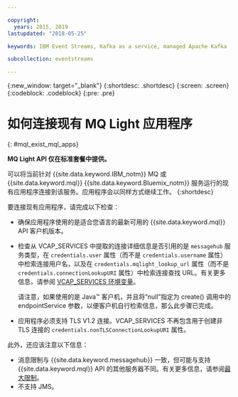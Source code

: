 ```yaml
---

copyright:
  years: 2015, 2019
lastupdated: "2018-05-25"

keywords: IBM Event Streams, Kafka as a service, managed Apache Kafka

subcollection: eventstreams

---
```


{:new_window: target="_blank"}
{:shortdesc: .shortdesc}
{:screen: .screen}
{:codeblock: .codeblock}
{:pre: .pre}

<!-- 14/11/18: info moved to eventstreams075.md, moved because of doc app changes -->
# 如何连接现有 MQ Light 应用程序
{: #mql_exist_mql_apps}

**MQ Light API 仅在标准套餐中提供。**
<br/>

可以将当前针对 {{site.data.keyword.IBM_notm}} MQ 或 {{site.data.keyword.mql}}
{{site.data.keyword.Bluemix_notm}} 服务运行的现有应用程序连接到该服务。应用程序会以同样方式继续工作。
{:shortdesc}

要连接现有应用程序，请完成以下检查：

* 确保应用程序使用的是适合您语言的最新可用的 {{site.data.keyword.mql}} API 客户机版本。
* 检查从 VCAP_SERVICES 中提取的连接详细信息是否引用的是 <code>messagehub</code> 服务类型，在 <code>credentials.user</code> 属性（而不是 <code>credentials.username</code> 属性）中检索连接用户名，以及在 <code>credentials.mqlight_lookup_url</code> 属性（而不是 <code>credentials.connectionLookupURI</code> 属性）中检索连接查找 URL。有关更多信息，请参阅 [VCAP_SERVICES 环境变量](/docs/services/EventStreams?topic=eventstreams-connecting)。

	请注意，如果使用的是 Java&trade; 客户机，并且将“null”指定为 create() 调用中的 endpointService 参数，以便客户机自行检索信息，那么此步骤已完成。
	
* 应用程序必须支持 TLS V1.2 连接。VCAP_SERVICES 不再包含用于创建非 TLS 连接的 <code>credentials.nonTLSConnectionLookupURI</code> 属性。

此外，还应该注意以下信息：

* 消息限制与 {{site.data.keyword.messagehub}} 一致，但可能与支持 {{site.data.keyword.mql}} API 的其他服务器不同。有关更多信息，请参阅[最大限制](https://cloud.ibm.com/docs/services/EventStreams?topic=eventstreams-mql_using#max_limits)。
* 不支持 JMS。
